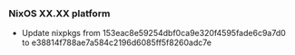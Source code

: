 
### NixOS XX.XX platform

- Update nixpkgs from 153eac8e59254dbf0ca9e320f4595fade6c9a7d0 to e38814f788ae7a584c2196d6085ff5f8260adc7e

